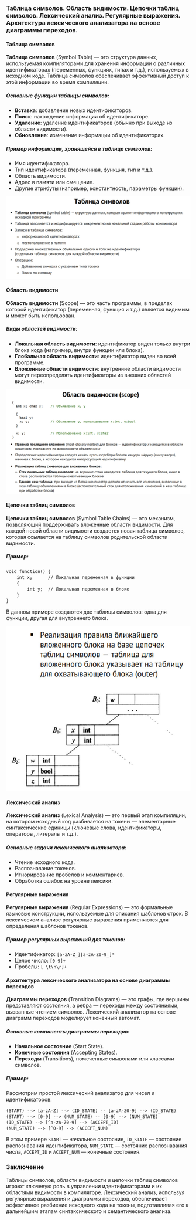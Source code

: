 ### Таблица символов. Область видимости. Цепочки таблиц символов. Лексический анализ. Регулярные выражения. Архитектура лексического анализатора на основе диаграммы переходов.

#### Таблица символов

**Таблица символов** (Symbol Table) — это структура данных, используемая компиляторами для хранения информации о различных идентификаторах (переменных, функциях, типах и т.д.), используемых в исходном коде. Таблица символов обеспечивает эффективный доступ к этой информации во время компиляции.

##### Основные функции таблицы символов:
- **Вставка**: добавление новых идентификаторов.
- **Поиск**: нахождение информации об идентификаторе.
- **Удаление**: удаление идентификаторов (обычно при выходе из области видимости).
- **Обновление**: изменение информации об идентификаторах.

##### Пример информации, хранящейся в таблице символов:
- Имя идентификатора.
- Тип идентификатора (переменная, функция, тип и т.д.).
- Область видимости.
- Адрес в памяти или смещение.
- Другие атрибуты (например, константность, параметры функции).

![img](images/symbol-table.jpg)

#### Область видимости

**Область видимости** (Scope) — это часть программы, в пределах которой идентификатор (переменная, функция и т.д.) является видимым и может быть использован.

##### Виды областей видимости:
- **Локальная область видимости**: идентификатор виден только внутри блока кода (например, внутри функции или блока).
- **Глобальная область видимости**: идентификатор виден во всей программе.
- **Вложенные области видимости**: внутренние области видимости могут переопределять идентификаторы из внешних областей видимости.

![img](images/scope.jpg)

#### Цепочки таблиц символов

**Цепочки таблиц символов** (Symbol Table Chains) — это механизм, позволяющий поддерживать вложенные области видимости. Для каждой новой области видимости создается новая таблица символов, которая ссылается на таблицу символов родительской области видимости.

##### Пример:
```
void function() {
    int x;      // Локальная переменная в функции
    {
        int y;  // Локальная переменная в блоке
    }
}
```
В данном примере создаются две таблицы символов: одна для функции, другая для внутреннего блока.

![img](images/scopes-symbol-tables.jpg)

#### Лексический анализ

**Лексический анализ** (Lexical Analysis) — это первый этап компиляции, на котором исходный код разбивается на токены — элементарные синтаксические единицы (ключевые слова, идентификаторы, операторы, литералы и т.д.).

##### Основные задачи лексического анализатора:
- Чтение исходного кода.
- Распознавание токенов.
- Игнорирование пробелов и комментариев.
- Обработка ошибок на уровне лексики.

#### Регулярные выражения

**Регулярные выражения** (Regular Expressions) — это формальные языковые конструкции, используемые для описания шаблонов строк. В лексическом анализе регулярные выражения применяются для определения шаблонов токенов.

##### Пример регулярных выражений для токенов:
- Идентификатор: `[a-zA-Z_][a-zA-Z0-9_]*`
- Целое число: `[0-9]+`
- Пробелы: `[ \t\n\r]+`

#### Архитектура лексического анализатора на основе диаграммы переходов

**Диаграммы переходов** (Transition Diagrams) — это графы, где вершины представляют состояния, а ребра — переходы между состояниями, вызванные чтением символов. Лексический анализатор на основе диаграмм переходов моделирует конечный автомат.

##### Основные компоненты диаграммы переходов:
- **Начальное состояние** (Start State).
- **Конечные состояния** (Accepting States).
- **Переходы** (Transitions), помеченные символами или классами символов.

##### Пример:
Рассмотрим простой лексический анализатор для чисел и идентификаторов:
```
(START) --> [a-zA-Z] --> (ID_STATE) -- [a-zA-Z0-9] --> (ID_STATE)
(START) --> [0-9] --> (NUM_STATE) -- [0-9] --> (NUM_STATE)
(ID_STATE) --> [^a-zA-Z0-9] --> (ACCEPT_ID)
(NUM_STATE) --> [^0-9] --> (ACCEPT_NUM)
```

В этом примере `START` — начальное состояние, `ID_STATE` — состояние распознавания идентификатора, `NUM_STATE` — состояние распознавания числа, `ACCEPT_ID` и `ACCEPT_NUM` — конечные состояния.

### Заключение

Таблицы символов, области видимости и цепочки таблиц символов играют ключевую роль в управлении идентификаторами и их областями видимости в компиляторе. Лексический анализ, используя регулярные выражения и диаграммы переходов, обеспечивает эффективное разбиение исходного кода на токены, подготавливая его к дальнейшим этапам синтаксического и семантического анализа.
